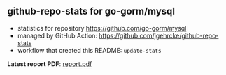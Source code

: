 ## github-repo-stats for go-gorm/mysql

- statistics for repository https://github.com/go-gorm/mysql
- managed by GitHub Action: https://github.com/jgehrcke/github-repo-stats
- workflow that created this README: `update-stats`

**Latest report PDF**: [report.pdf](https://github.com/go-gorm/gorm.io/raw/github-repo-stats/go-gorm/mysql/latest-report/report.pdf)


